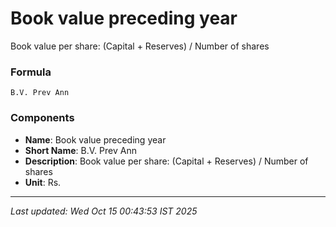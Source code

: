 # Book value preceding year
Book value per share: (Capital + Reserves) / Number of shares

### Formula
```text
B.V. Prev Ann
```


### Components
- **Name**: Book value preceding year
- **Short Name**: B.V. Prev Ann
- **Description**: Book value per share: (Capital + Reserves) / Number of shares
- **Unit**: Rs.

---
*Last updated: Wed Oct 15 00:43:53 IST 2025*
